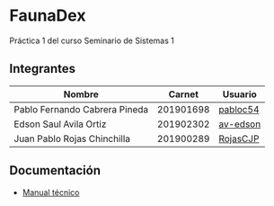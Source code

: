 # FaunaDex
Práctica 1 del curso Seminario de Sistemas 1

## Integrantes
| Nombre                        | Carnet    | Usuario                                 |
| ----------------------------- | --------- | --------------------------------------- |
| Pablo Fernando Cabrera Pineda | 201901698 | [pabloc54](https://github.com/pabloc54) |
| Edson Saul Avila Ortiz        | 201902302 | [av-edson](https://github.com/av-edson) |
| Juan Pablo Rojas Chinchilla   | 201900289 | [RojasCJP](https://github.com/RojasCJP) |


## Documentación
- [Manual técnico](docs/technical.md)
